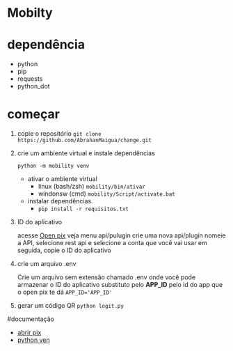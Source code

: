 # Mobilty

# dependência
* python
* pip
* requests
* python_dot

# começar

1. copie o repositório
    `git clone https://github.com/AbrahanMaigua/change.git`
  
3. crie um ambiente virtual e instale dependências
   
    `python -m mobility venv`
    * ativar o ambiente virtual
       * linux (bash/zsh)
         ```mobility/bin/ativar```
       * windonsw (cmd)
           `mobility/Script/activate.bat`
   * instalar dependências
      * ``pip install -r requisitos.txt``
 
7. ID do aplicativo
   
    acesse [Open pix]() veja menu api/pulugin crie uma nova api/plugin
    nomeie a API, selecione rest api e selecione a conta que você vai usar
    em seguida, copie o ID do aplicativo

5. crie um arquivo .env
   
    Crie um arquivo sem extensão chamado .env onde você pode armazenar o ID do aplicativo substituto
    pelo **APP_ID** pelo id do app que o open pix te dá
    `APP_ID='APP_ID'`
   
9. gerar um código QR
     `python logit.py`

#documentação
* [abrir pix](https://developers.openpix.com.br/)
* [python ven](https://docs.python.org/3/library/venv.html)
